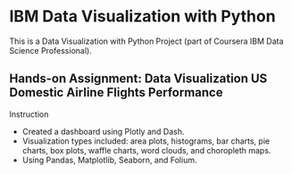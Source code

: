 # IBM Data Visualization with Python
This is a Data Visualization with Python Project (part of Coursera IBM Data Science Professional).

## Hands-on Assignment: Data Visualization US Domestic Airline Flights Performance

Instruction
- Created a dashboard using Plotly and Dash.
- Visualization types included: area plots, histograms, bar charts, pie charts, box plots, waffle charts, word clouds, and choropleth maps.
- Using Pandas, Matplotlib, Seaborn, and Folium.

